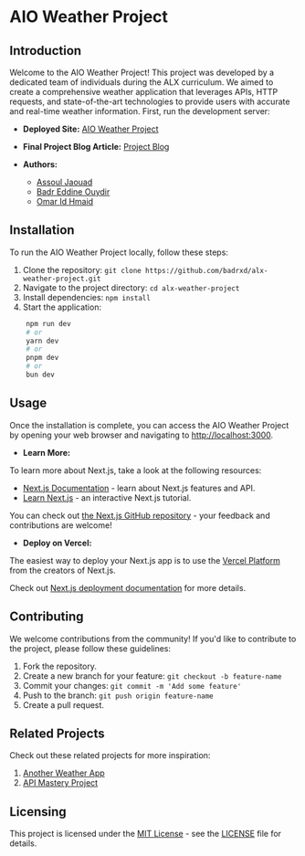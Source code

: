 # AIO Weather Project

## Introduction

Welcome to the AIO Weather Project! This project was developed by a dedicated team of individuals during the ALX curriculum. We aimed to create a comprehensive weather application that leverages APIs, HTTP requests, and state-of-the-art technologies to provide users with accurate and real-time weather information.
First, run the development server:

- **Deployed Site:** [AIO Weather Project](#https://alx-weather-project.vercel.app/)
- **Final Project Blog Article:** [Project Blog](#)

- **Authors:**
  - [Assoul Jaouad](#)
  - [Badr Eddine Ouydir](#https://www.linkedin.com/in/badr-eddine-oyudir/)
  - [Omar Id Hmaid](#https://www.linkedin.com/in/omar-id-hmaid/)


## Installation

To run the AIO Weather Project locally, follow these steps:

1. Clone the repository: `git clone https://github.com/badrxd/alx-weather-project.git`
2. Navigate to the project directory: `cd alx-weather-project`
3. Install dependencies: `npm install`
4. Start the application:

```bash
    npm run dev
    # or
    yarn dev
    # or
    pnpm dev
    # or
    bun dev
```
## Usage

Once the installation is complete, you can access the AIO Weather Project by opening your web browser and navigating to [http://localhost:3000](http://localhost:3000).


- **Learn More:**

To learn more about Next.js, take a look at the following resources:

- [Next.js Documentation](https://nextjs.org/docs) - learn about Next.js features and API.
- [Learn Next.js](https://nextjs.org/learn) - an interactive Next.js tutorial.

You can check out [the Next.js GitHub repository](https://github.com/vercel/next.js/) - your feedback and contributions are welcome!

- **Deploy on Vercel:**

The easiest way to deploy your Next.js app is to use the [Vercel Platform](https://vercel.com/new?utm_medium=default-template&filter=next.js&utm_source=create-next-app&utm_campaign=create-next-app-readme) from the creators of Next.js.

Check out [Next.js deployment documentation](https://nextjs.org/docs/deployment) for more details.


## Contributing

We welcome contributions from the community! If you'd like to contribute to the project, please follow these guidelines:

1. Fork the repository.
2. Create a new branch for your feature: `git checkout -b feature-name`
3. Commit your changes: `git commit -m 'Add some feature'`
4. Push to the branch: `git push origin feature-name`
5. Create a pull request.

## Related Projects

Check out these related projects for more inspiration:

1. [Another Weather App](#https://www.dehao.tech/weather/)
2. [API Mastery Project](#https://api.weatherapi.com/)

## Licensing

This project is licensed under the [MIT License](LICENSE) - see the [LICENSE](LICENSE) file for details.
